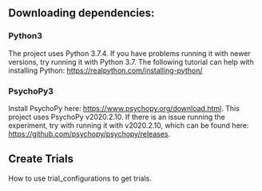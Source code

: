 

## Downloading dependencies:

### Python3
The project uses Python 3.7.4. If you have problems running it with newer versions, try running it with Python 3.7.
The following tutorial can help with installing Python: https://realpython.com/installing-python/

### PsychoPy3
Install PsychoPy here: https://www.psychopy.org/download.html. 
This project uses PsychoPy v2020.2.10. If there is an issue running the experiment, try with running it with v2020.2.10, which can be found here: https://github.com/psychopy/psychopy/releases.


## Create Trials
How to use trial_configurations to get trials. 